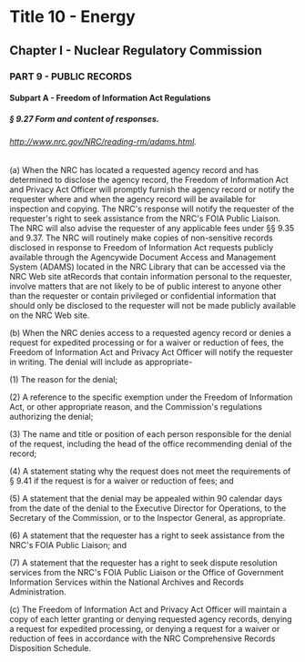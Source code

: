 
# Title 10 - Energy
## Chapter I - Nuclear Regulatory Commission
### PART 9 - PUBLIC RECORDS
#### Subpart A - Freedom of Information Act Regulations
##### § 9.27 Form and content of responses.
###### http://www.nrc.gov/NRC/reading-rm/adams.html.

(a) When the NRC has located a requested agency record and has determined to disclose the agency record, the Freedom of Information Act and Privacy Act Officer will promptly furnish the agency record or notify the requester where and when the agency record will be available for inspection and copying. The NRC's response will notify the requester of the requester's right to seek assistance from the NRC's FOIA Public Liaison. The NRC will also advise the requester of any applicable fees under §§ 9.35 and 9.37. The NRC will routinely make copies of non-sensitive records disclosed in response to Freedom of Information Act requests publicly available through the Agencywide Document Access and Management System (ADAMS) located in the NRC Library that can be accessed via the NRC Web site atRecords that contain information personal to the requester, involve matters that are not likely to be of public interest to anyone other than the requester or contain privileged or confidential information that should only be disclosed to the requester will not be made publicly available on the NRC Web site.

(b) When the NRC denies access to a requested agency record or denies a request for expedited processing or for a waiver or reduction of fees, the Freedom of Information Act and Privacy Act Officer will notify the requester in writing. The denial will include as appropriate-

(1) The reason for the denial;

(2) A reference to the specific exemption under the Freedom of Information Act, or other appropriate reason, and the Commission's regulations authorizing the denial;

(3) The name and title or position of each person responsible for the denial of the request, including the head of the office recommending denial of the record;

(4) A statement stating why the request does not meet the requirements of § 9.41 if the request is for a waiver or reduction of fees; and

(5) A statement that the denial may be appealed within 90 calendar days from the date of the denial to the Executive Director for Operations, to the Secretary of the Commission, or to the Inspector General, as appropriate.

(6) A statement that the requester has a right to seek assistance from the NRC's FOIA Public Liaison; and

(7) A statement that the requester has a right to seek dispute resolution services from the NRC's FOIA Public Liaison or the Office of Government Information Services within the National Archives and Records Administration.

(c) The Freedom of Information Act and Privacy Act Officer will maintain a copy of each letter granting or denying requested agency records, denying a request for expedited processing, or denying a request for a waiver or reduction of fees in accordance with the NRC Comprehensive Records Disposition Schedule.
